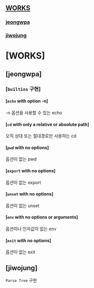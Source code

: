 ## [WORKS](#todo-1)
### [jeongwpa](#jeongwpa)
### [jiwojung](#jiwojung)

# [WORKS]

## [jeongwpa]

### [`builtins` 구현]

#### [`echo` with option -n]   
-n 옵션을 사용할 수 있는 echo

#### [`cd` with only a relative or absolute path]
오직 상대 또는 절대경로만 사용하는 cd

#### [`pwd` with no options]
옵션이 없는 pwd

#### [`export` with no options]
옵션이 없는 export

#### [`unset` with no options]
옵션이 없는 unset

#### [`env` with no options or arguments]
옵션이나 인자값이 없는 env

#### [`exit` with no options]
옵션이 없는 exit

## [jiwojung]

`Parse Tree` 구현